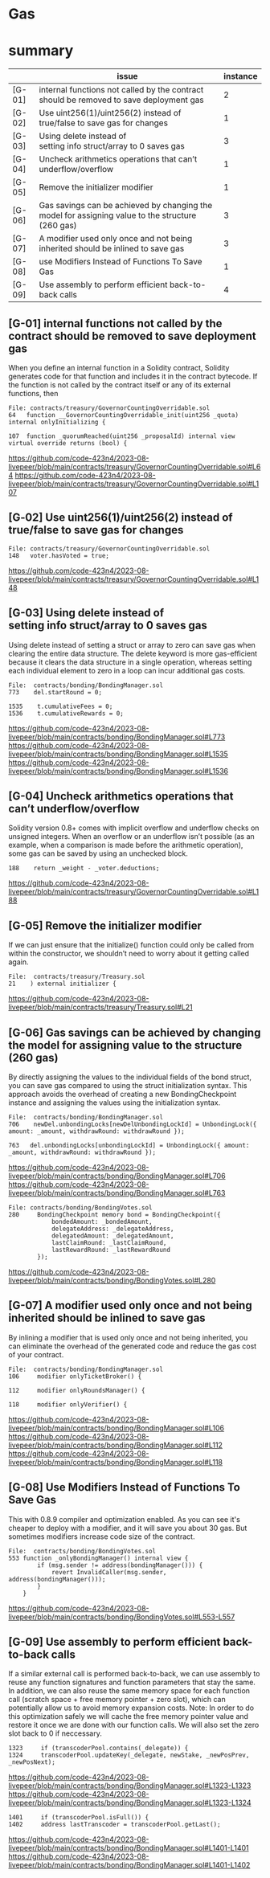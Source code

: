 
# Gas 

# summary

|      | issue  | instance |
|------|--------|----------|
|[G-01]|internal functions not called by the contract should be removed to save deployment gas|2|
|[G-02]|Use uint256(1)/uint256(2) instead of true/false to save gas for changes|1|
|[G-03]|Using delete instead of setting info struct/array to 0 saves gas|3|
|[G-04]|Uncheck arithmetics operations that can’t underflow/overflow|1|
|[G-05]| Remove the initializer modifier|1|
|[G-06]|Gas savings can be achieved by changing the model for assigning value to the structure (260 gas)|3|
|[G-07]|A modifier used only once and not being inherited should be inlined to save gas|3|
|[G-08]|use Modifiers Instead of Functions To Save Gas|1|
|[G-09]|Use assembly to perform efficient back-to-back calls|4|



## [G-01] internal functions not called by the contract should be removed to save deployment gas


When you define an internal function in a Solidity contract, Solidity generates code for that function and includes it in the contract bytecode. If the function is not called by the contract itself or any of its external functions, then 

```solidity
File: contracts/treasury/GovernorCountingOverridable.sol
64   function __GovernorCountingOverridable_init(uint256 _quota) internal onlyInitializing {

107  function _quorumReached(uint256 _proposalId) internal view virtual override returns (bool) {    
```
https://github.com/code-423n4/2023-08-livepeer/blob/main/contracts/treasury/GovernorCountingOverridable.sol#L64
https://github.com/code-423n4/2023-08-livepeer/blob/main/contracts/treasury/GovernorCountingOverridable.sol#L107


## [G‑02] Use uint256(1)/uint256(2) instead of true/false to save gas for changes


```solidity
File: contracts/treasury/GovernorCountingOverridable.sol
148   voter.hasVoted = true;
```
https://github.com/code-423n4/2023-08-livepeer/blob/main/contracts/treasury/GovernorCountingOverridable.sol#L148



## [G-03] Using delete instead of setting info struct/array to 0 saves gas

Using delete instead of setting a struct or array to zero can save gas when clearing the entire data structure. The delete keyword is more gas-efficient because it clears the data structure in a single operation, whereas setting each individual element to zero in a loop can incur additional gas costs.

```solidity
File:  contracts/bonding/BondingManager.sol
773    del.startRound = 0;

1535    t.cumulativeFees = 0;
1536    t.cumulativeRewards = 0;
```
https://github.com/code-423n4/2023-08-livepeer/blob/main/contracts/bonding/BondingManager.sol#L773
https://github.com/code-423n4/2023-08-livepeer/blob/main/contracts/bonding/BondingManager.sol#L1535
https://github.com/code-423n4/2023-08-livepeer/blob/main/contracts/bonding/BondingManager.sol#L1536


## [G-04] Uncheck arithmetics operations that can’t underflow/overflow

Solidity version 0.8+ comes with implicit overflow and underflow checks on unsigned integers. When an overflow or an underflow isn’t possible (as an example, when a comparison is made before the arithmetic operation), some gas can be saved by using an unchecked block.

```solidity
188    return _weight - _voter.deductions;
```
https://github.com/code-423n4/2023-08-livepeer/blob/main/contracts/treasury/GovernorCountingOverridable.sol#L188

## [G-05] Remove the initializer modifier

If we can just ensure that the initialize() function could only be called from within the constructor, we shouldn’t need to worry about it getting called again.

```solidity
File:  contracts/treasury/Treasury.sol
21    ) external initializer {
```
https://github.com/code-423n4/2023-08-livepeer/blob/main/contracts/treasury/Treasury.sol#L21

## [G-06] Gas savings can be achieved by changing the model for assigning value to the structure (260 gas)


By directly assigning the values to the individual fields of the bond struct, you can save gas compared to using the struct initialization syntax. This approach avoids the overhead of creating a new BondingCheckpoint instance and assigning the values using the initialization syntax.

```solidity
File:  contracts/bonding/BondingManager.sol
706    newDel.unbondingLocks[newDelUnbondingLockId] = UnbondingLock({ amount: _amount, withdrawRound: withdrawRound });

763   del.unbondingLocks[unbondingLockId] = UnbondingLock({ amount: _amount, withdrawRound: withdrawRound });
```
https://github.com/code-423n4/2023-08-livepeer/blob/main/contracts/bonding/BondingManager.sol#L706
https://github.com/code-423n4/2023-08-livepeer/blob/main/contracts/bonding/BondingManager.sol#L763




```solidity
File: contracts/bonding/BondingVotes.sol
280     BondingCheckpoint memory bond = BondingCheckpoint({
            bondedAmount: _bondedAmount,
            delegateAddress: _delegateAddress,
            delegatedAmount: _delegatedAmount,
            lastClaimRound: _lastClaimRound,
            lastRewardRound: _lastRewardRound
        });
```
https://github.com/code-423n4/2023-08-livepeer/blob/main/contracts/bonding/BondingVotes.sol#L280



## [G-07] A modifier used only once and not being inherited should be inlined to save gas



By inlining a modifier that is used only once and not being inherited, you can eliminate the overhead of the generated code and reduce the gas cost of your contract.

```solidity
File:  contracts/bonding/BondingManager.sol
106     modifier onlyTicketBroker() {

112     modifier onlyRoundsManager() {    

118     modifier onlyVerifier() {    
```
https://github.com/code-423n4/2023-08-livepeer/blob/main/contracts/bonding/BondingManager.sol#L106
https://github.com/code-423n4/2023-08-livepeer/blob/main/contracts/bonding/BondingManager.sol#L112
https://github.com/code-423n4/2023-08-livepeer/blob/main/contracts/bonding/BondingManager.sol#L118




## [G-08] Use Modifiers Instead of Functions To Save Gas

This with 0.8.9 compiler and optimization enabled. As you can see it's cheaper to deploy with a modifier, and it will save you about 30 gas. But sometimes modifiers increase code size of the contract.

```solidity
File:  contracts/bonding/BondingVotes.sol
553 function _onlyBondingManager() internal view {
        if (msg.sender != address(bondingManager())) {
            revert InvalidCaller(msg.sender, address(bondingManager()));
        }
    }
```
https://github.com/code-423n4/2023-08-livepeer/blob/main/contracts/bonding/BondingVotes.sol#L553-L557



## [G-09] Use assembly to perform efficient back-to-back calls

If a similar external call is performed back-to-back, we can use assembly to reuse any function signatures and function parameters that stay the same. In addition, we can also reuse the same memory space for each function call (scratch space + free memory pointer + zero slot), which can potentially allow us to avoid memory expansion costs.
Note: In order to do this optimization safely we will cache the free memory pointer value and restore it once we are done with our function calls. We will also set the zero slot back to 0 if neccessary.


```solidity
1323     if (transcoderPool.contains(_delegate)) {
1324     transcoderPool.updateKey(_delegate, newStake, _newPosPrev, _newPosNext);
```
https://github.com/code-423n4/2023-08-livepeer/blob/main/contracts/bonding/BondingManager.sol#L1323-L1323
https://github.com/code-423n4/2023-08-livepeer/blob/main/contracts/bonding/BondingManager.sol#L1323-L1324

```solidity
1401     if (transcoderPool.isFull()) {
1402     address lastTranscoder = transcoderPool.getLast();
```
https://github.com/code-423n4/2023-08-livepeer/blob/main/contracts/bonding/BondingManager.sol#L1401-L1401
https://github.com/code-423n4/2023-08-livepeer/blob/main/contracts/bonding/BondingManager.sol#L1401-L1402



